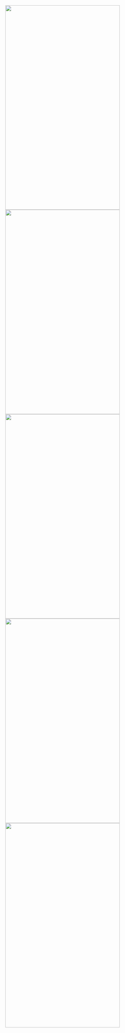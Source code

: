 <img src="https://github.com/gildardodrm/CourseApp/assets/163350766/0bf2eb90-7b5e-4b1f-a9eb-a4e52ab2caeb" width="360" height="640">
<img src="https://github.com/gildardodrm/CourseApp/assets/163350766/a86a4e9b-b3ed-448f-973f-e214ddf238d3" width="360" height="640">
<img src="https://github.com/gildardodrm/CourseApp/assets/163350766/cb099aba-c782-4682-b982-39cb682c1f61" width="360" height="640">
<img src="https://github.com/gildardodrm/CourseApp/assets/163350766/d060c0a2-5c38-421b-9cb0-51060c2ee3a8" width="360" height="640">
<img src="https://github.com/gildardodrm/CourseApp/assets/163350766/2d769550-aaef-4a2a-845e-8b0cc04c4940" width="360" height="640">
